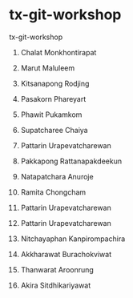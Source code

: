 # tx-git-workshop

tx-git-workshop

1. Chalat Monkhontirapat

2. Marut Maluleem

3. Kitsanapong Rodjing

4. Pasakorn Phareyart

5. Phawit Pukamkom

6. Supatcharee Chaiya

7. Pattarin Urapevatcharewan

8. Pakkapong Rattanapakdeekun

9. Natapatchara Anuroje

10. Ramita Chongcham

11. Pattarin Urapevatcharewan

12. Pattarin Urapevatcharewan

13. Nitchayaphan Kanpirompachira

14. Akkharawat Burachokviwat

15. Thanwarat Aroonrung

16. Akira Sitdhikariyawat
